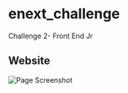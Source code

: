 # enext_challenge
Challenge 2- Front End Jr

## Website

![Page Screenshot](https://github.com/IgNog93/enext_challenge/blob/master/image/screenshot.jpg "This is a screenshot of the challenge")